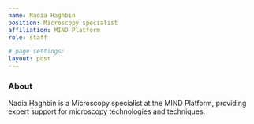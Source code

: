 ```yaml
---
name: Nadia Haghbin
position: Microscopy specialist
affiliation: MIND Platform
role: staff

# page settings:
layout: post
---
```


### About

Nadia Haghbin is a Microscopy specialist at the MIND Platform, providing expert support for microscopy technologies and techniques.